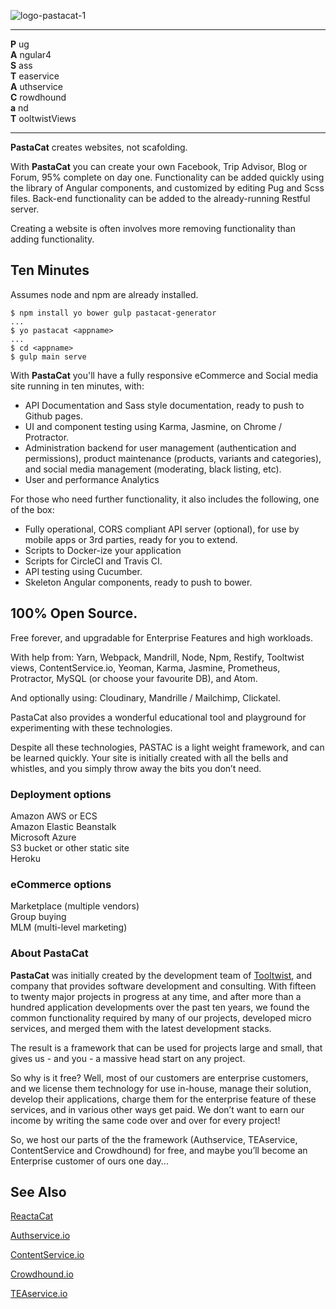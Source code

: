 ![logo-pastacat-1](https://user-images.githubusercontent.com/848697/28563980-3a4ae720-715a-11e7-8e84-3eb7dfe85cf2.png)

---

**P** ug  
**A** ngular4  
**S** ass  
**T** easervice  
**A** uthservice  
**C** rowdhound  
**a**  nd  
**T**  ooltwistViews

---

**PastaCat** creates websites, not scafolding.

With **PastaCat** you can create your own Facebook, Trip Advisor, Blog or Forum, 95% complete on day one. Functionality can be added quickly using the library of Angular components, and customized by editing Pug and Scss files. Back-end functionality can be added to the already-running Restful server.

Creating a website is often involves more removing functionality than adding functionality.



## Ten Minutes

Assumes node and npm are already installed.

    $ npm install yo bower gulp pastacat-generator
    ...
    $ yo pastacat <appname>
    ...
    $ cd <appname>
    $ gulp main serve


With **PastaCat** you'll have a fully responsive eCommerce and Social media site running in ten minutes, with:

- API Documentation and Sass style documentation, ready to push to Github pages.
- UI and component testing using Karma, Jasmine, on Chrome / Protractor.
- Administration backend for user management (authentication and permissions), product maintenance (products, variants and categories), and social media management (moderating, black listing, etc).
- User and performance Analytics

For those who need further functionality, it also includes the following, one of the box:
- Fully operational, CORS compliant API server (optional), for use by mobile apps or 3rd parties, ready for you to extend.
- Scripts to Docker-ize your application
- Scripts for CircleCI and Travis CI.
- API testing using Cucumber.
- Skeleton Angular components, ready to push to bower.



## 100% Open Source.  

Free forever, and upgradable for Enterprise Features and high workloads.



With help from:  Yarn,  Webpack,  Mandrill,  Node,  Npm,  Restify,  Tooltwist views,  ContentService.io,  Yeoman,  Karma,  Jasmine,  Prometheus,  Protractor,  MySQL  (or choose your favourite DB), and Atom.  

And optionally using:  Cloudinary,  Mandrille / Mailchimp,  Clickatel.

PastaCat also provides a wonderful educational tool and playground for experimenting with these technologies.


Despite all these technologies, PASTAC is a light weight framework, and can be learned quickly. Your site is initially created with all the bells and whistles, and you simply throw away the bits you don’t need.



### Deployment options

Amazon AWS or ECS  
Amazon Elastic Beanstalk  
Microsoft Azure  
S3 bucket or other static site  
Heroku

### eCommerce options
Marketplace (multiple vendors)  
Group buying  
MLM (multi-level marketing)  


### About PastaCat

**PastaCat** was initially created by the development team of [Tooltwist](http://tooltwist.com), and company that provides software development and consulting. With fifteen to twenty major projects in progress at any time, and after more than a hundred application developments over the past ten years, we found the common functionality required by many of our projects, developed micro services, and merged them with the latest development stacks.

The result is a framework that can be used for projects large and small, that gives us - and you - a massive head start on any project.

So why is it free? Well, most of our customers are enterprise customers, and we license them technology for use in-house, manage their solution, develop their applications, charge them for the enterprise feature of these services, and in various other ways get paid. We don’t want to earn our income by writing the same code over and over for every project!

So, we host our parts of the the framework (Authservice, TEAservice, ContentService and Crowdhound) for free, and maybe you’ll become an Enterprise customer of ours one day...


## See Also

[ReactaCat](https://github.com/tooltwist/reactacat)

[Authservice.io](http://authservice.io)

[ContentService.io](http://contentservice.io)

[Crowdhound.io](http://crowdhound.io)

[TEAservice.io](http://teaservice.io)



